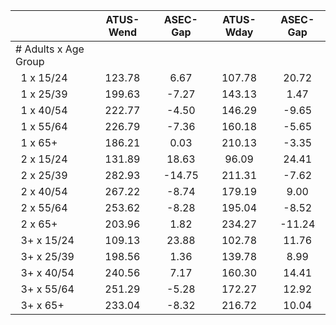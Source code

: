 
|                      |    ATUS-Wend |     ASEC-Gap |    ATUS-Wday |     ASEC-Gap |
| -------------------- | :----------: | :----------: | :----------: | :----------: |
| # Adults x Age Group |              |              |              |              |
| &nbsp;&nbsp;1 x 15/24 |       123.78 |         6.67 |       107.78 |        20.72 |
| &nbsp;&nbsp;1 x 25/39 |       199.63 |        -7.27 |       143.13 |         1.47 |
| &nbsp;&nbsp;1 x 40/54 |       222.77 |        -4.50 |       146.29 |        -9.65 |
| &nbsp;&nbsp;1 x 55/64 |       226.79 |        -7.36 |       160.18 |        -5.65 |
| &nbsp;&nbsp;1 x 65+  |       186.21 |         0.03 |       210.13 |        -3.35 |
| &nbsp;&nbsp;2 x 15/24 |       131.89 |        18.63 |        96.09 |        24.41 |
| &nbsp;&nbsp;2 x 25/39 |       282.93 |       -14.75 |       211.31 |        -7.62 |
| &nbsp;&nbsp;2 x 40/54 |       267.22 |        -8.74 |       179.19 |         9.00 |
| &nbsp;&nbsp;2 x 55/64 |       253.62 |        -8.28 |       195.04 |        -8.52 |
| &nbsp;&nbsp;2 x 65+  |       203.96 |         1.82 |       234.27 |       -11.24 |
| &nbsp;&nbsp;3+ x 15/24 |       109.13 |        23.88 |       102.78 |        11.76 |
| &nbsp;&nbsp;3+ x 25/39 |       198.56 |         1.36 |       139.78 |         8.99 |
| &nbsp;&nbsp;3+ x 40/54 |       240.56 |         7.17 |       160.30 |        14.41 |
| &nbsp;&nbsp;3+ x 55/64 |       251.29 |        -5.28 |       172.27 |        12.92 |
| &nbsp;&nbsp;3+ x 65+ |       233.04 |        -8.32 |       216.72 |        10.04 |

